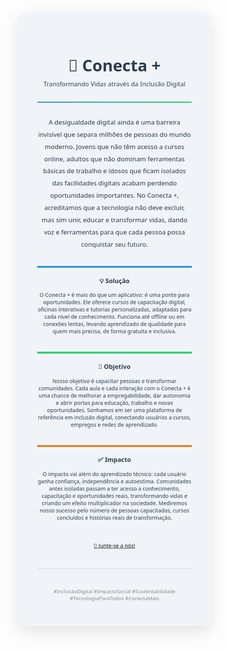 <div style="font-family: 'Segoe UI', Tahoma, Geneva, Verdana, sans-serif; background-color: #f0f4f8; padding: 50px; border-radius: 20px; text-align:center; color: #2c3e50; max-width: 900px; margin: auto; box-shadow: 0 15px 40px rgba(0,0,0,0.1); animation: fadeIn 1.5s ease-in-out;">

  </style>

  <h1 style="font-size:3em; margin-bottom:10px;">🌟 Conecta +</h1>
  <h3 style="font-weight:400; margin-top:0; color:#34495e;">Transformando Vidas através da Inclusão Digital</h3>

  <hr style="border: 0; height: 3px; background: linear-gradient(to right, #3498db, #2ecc71); margin: 35px 0; border-radius: 3px;">

  <p style="font-size:1.2em; line-height:1.9em; max-width:750px; margin:auto;">
    A <span class="highlight">desigualdade digital</span> ainda é uma barreira invisível que separa milhões de pessoas do mundo moderno. Jovens que não têm acesso a cursos online, adultos que não dominam ferramentas básicas de trabalho e idosos que ficam isolados das facilidades digitais acabam perdendo oportunidades importantes.  
    No <span class="highlight">Conecta +</span>, acreditamos que a tecnologia não deve excluir, mas sim <span class="highlight">unir, educar e transformar vidas</span>, dando voz e ferramentas para que cada pessoa possa conquistar seu futuro.
  </p>

  <div style="display:flex; justify-content:center; gap: 30px; margin: 40px 0; flex-wrap: wrap;">
    <div class="card" style="border-top: 5px solid #3498db;">
      <h3>💡 Solução</h3>
      <p>
        O <span class="highlight">Conecta +</span> é mais do que um aplicativo: é uma ponte para oportunidades. Ele oferece cursos de capacitação digital, oficinas interativas e tutorias personalizadas, adaptadas para cada nível de conhecimento.  
        Funciona até offline ou em conexões lentas, levando aprendizado de qualidade para quem mais precisa, de forma gratuita e inclusiva.
      </p>
    </div>
    <div class="card" style="border-top: 5px solid #2ecc71;">
      <h3>🎯 Objetivo</h3>
      <p>
        Nosso objetivo é capacitar pessoas e transformar comunidades. Cada aula e cada interação com o Conecta + é uma chance de melhorar a empregabilidade, dar autonomia e abrir portas para educação, trabalho e novas oportunidades.  
        Sonhamos em ser uma plataforma de referência em inclusão digital, conectando usuários a cursos, empregos e redes de aprendizado.
      </p>
    </div>
    <div class="card" style="border-top: 5px solid #e67e22;">
      <h3>✅ Impacto</h3>
      <p>
        O impacto vai além do aprendizado técnico: cada usuário ganha confiança, independência e autoestima.  
        Comunidades antes isoladas passam a ter acesso a conhecimento, capacitação e oportunidades reais, transformando vidas e criando um efeito multiplicador na sociedade.  
        Mediremos nosso sucesso pelo número de pessoas capacitadas, cursos concluídos e histórias reais de transformação.
      </p>
    </div>
  </div>

  <a href="#contribua" class="button">🤝 Junte-se a nós!</a>

  <hr style="border:0; height:1px; background:#ccc; margin: 50px 0;">

  <p style="color:#7f8c8d; font-size:0.95em;">#InclusãoDigital #ImpactoSocial #Sustentabilidade #TecnologiaParaTodos #ConectaMais</p>

</div>
